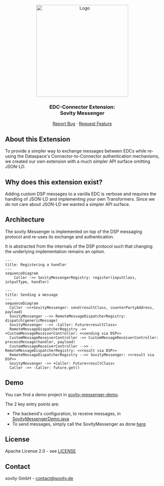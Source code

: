 <!-- PROJECT LOGO -->
<br />
<div align="center">
  <a href="https://github.com/sovity/edc-extensions">
    <img src="https://raw.githubusercontent.com/sovity/edc-ui/main/src/assets/images/sovity_logo.svg" alt="Logo" width="300">
  </a>

<h3 align="center">EDC-Connector Extension:<br />Sovity Messenger</h3>

  <p align="center">
    <a href="https://github.com/sovity/edc-extensions/issues/new?template=bug_report.md">Report Bug</a>
    ·
    <a href="https://github.com/sovity/edc-extensions/issues/new?template=feature_request.md">Request Feature</a>
  </p>
</div>


## About this Extension

To provide a simpler way to exchange messages between EDCs while re-using the Dataspace's Connector-to-Connector authentication mechanisms, we created our own extension with a much simpler API surface omitting JSON-LD.

## Why does this extension exist?

Adding custom DSP messages to a vanilla EDC is verbose and requires the handling of JSON-LD and implementing your own Transformers. Since we do not care about JSON-LD we wanted a simpler API surface.

## Architecture

The sovity Messenger is implemented on top of the DSP messaging protocol and re-uses its exchange and authentication.

It is abstracted from the internals of the DSP protocol such that changing the underlying implementation remains an option.


```mermaid
---
title: Registering a handler
---
sequenceDiagram
    Caller ->> SovityMessengerRegistry: register(inputClass, intputType, handler)
```

```mermaid
---
title: Sending a message
---
sequenceDiagram
  Caller ->>+SovityMessenger: send(resultClass, counterPartyAddress, payload)
  SovityMessenger -->> RemoteMessageDispatcherRegistry: dispatch(genericMessage)
  SovityMessenger -->> -Caller: Future<resultClass>
  RemoteMessageDispatcherRegistry ->> +CustomMessageReceiverController: <<sending via DSP>>
  CustomMessageReceiverController ->> CustomMessageReceiverController: processMessage(handler, payload)
  CustomMessageReceiverController -->> -RemoteMessageDispatcherRegistry: <<result via DSP>>
  RemoteMessageDispatcherRegistry -->> SovityMessenger: <<result via DSP>>
  SovityMessenger ->> +Caller: Future<resultClass>
  Caller ->> -Caller: future.get()
```

## Demo

You can find a demo project in [sovity-messenger-demo](../../demo/sovity-messenger-demo).

The 2 key entry points are:

- The backend's configuration, to receive messages, in [SovityMessengerDemo.java](..%2F..%2Fdemo%2Fsovity-messenger-demo%2Fsrc%2Fmain%2Fjava%2Fde%2Fsovity%2Fedc%2Fextension%2Fsovitymessenger%2Fdemo%2FSovityMessengerDemo.java)
- To send messages, simply call the SovityMessenger as done [here](..%2F..%2Fdemo%2Fsovity-messenger-demo%2Fsrc%2Ftest%2Fjava%2Fde%2Fsovity%2Fedc%2Fextension%2Fsovitymessenger%2Fdemo%2FSovityMessengerDemoTest.java)

## License

Apache License 2.0 - see [LICENSE](../../LICENSE)

## Contact

sovity GmbH - contact@sovity.de
